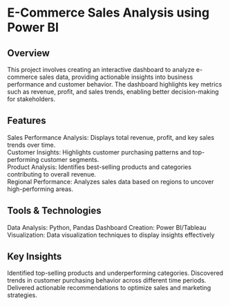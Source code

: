 # E-Commerce Sales Analysis using Power BI

## Overview
This project involves creating an interactive dashboard to analyze e-commerce sales data, providing actionable insights into business performance and customer behavior. The dashboard highlights key metrics such as revenue, profit, and sales trends, enabling better decision-making for stakeholders.

## Features
Sales Performance Analysis: Displays total revenue, profit, and key sales trends over time.  \
Customer Insights: Highlights customer purchasing patterns and top-performing customer segments. \
Product Analysis: Identifies best-selling products and categories contributing to overall revenue. \
Regional Performance: Analyzes sales data based on regions to uncover high-performing areas.

## Tools & Technologies
Data Analysis: Python, Pandas
Dashboard Creation: Power BI/Tableau
Visualization: Data visualization techniques to display insights effectively

## Key Insights
Identified top-selling products and underperforming categories.
Discovered trends in customer purchasing behavior across different time periods.
Delivered actionable recommendations to optimize sales and marketing strategies.
